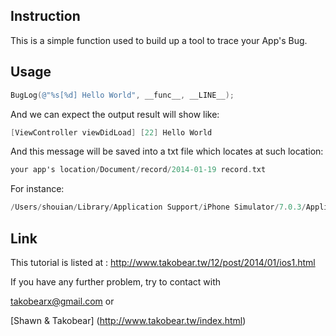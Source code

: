 ## Instruction

This is a simple function used to build up a tool to 
trace your App's Bug.

## Usage

``` objective-c
BugLog(@"%s[%d] Hello World", __func__, __LINE__);
```

And we can expect the output result will show like:

``` objective-c
[ViewController viewDidLoad] [22] Hello World
``` 
And this message will be saved into a txt file which locates at such location:

``` objective-c
your app's location/Document/record/2014-01-19 record.txt
```
For instance:

``` objective-c
/Users/shouian/Library/Application Support/iPhone Simulator/7.0.3/Applications/396884D5-4343-4CEC-A07A-B1624D2918B4/Documents/record/2014-01-19 record.txt
```

## Link

This tutorial is listed at :
http://www.takobear.tw/12/post/2014/01/ios1.html

If you have any further problem, try to contact with 

takobearx@gmail.com or

[Shawn & Takobear] (http://www.takobear.tw/index.html)
